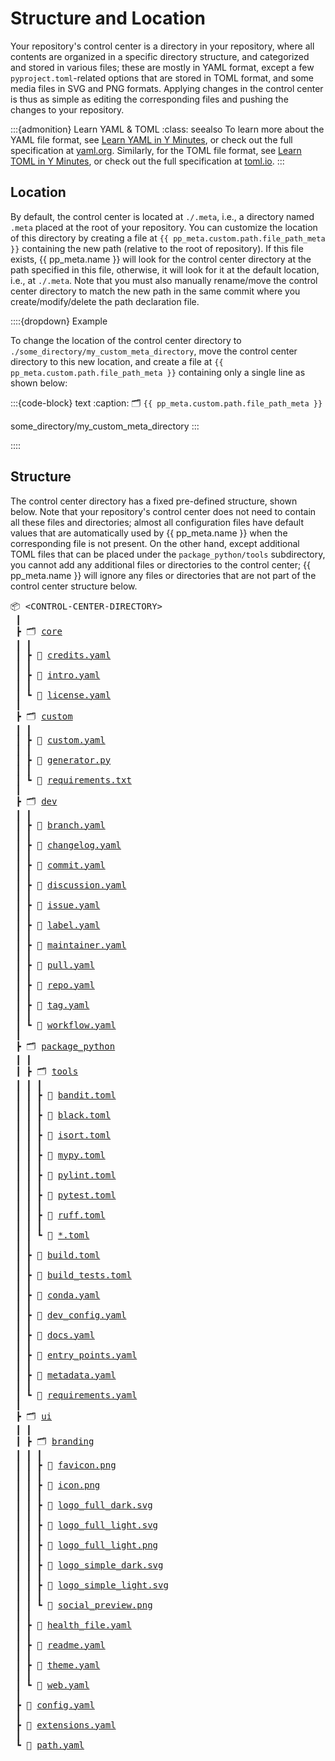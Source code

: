 # Structure and Location
Your repository's control center is a directory in your repository,
where all contents are organized in a specific directory structure,
and categorized and stored in various files; these are mostly in YAML format, except
a few `pyproject.toml`-related options that are stored in TOML format,
and some media files in SVG and PNG formats.
Applying changes in the control center is thus as simple as editing the corresponding files
and pushing the changes to your repository.

:::{admonition} Learn YAML & TOML
:class: seealso
To learn more about the YAML file format,
see [Learn YAML in Y Minutes](https://learnxinyminutes.com/docs/yaml/), or check out the
full specification at [yaml.org](https://yaml.org/spec/1.2.2/).
Similarly, for the TOML file format,
see [Learn TOML in Y Minutes](https://learnxinyminutes.com/docs/toml/), or check out the
full specification at [toml.io](https://toml.io/en/v1.0.0).
:::


## Location
By default, the control center is located at `./.meta`, i.e., a directory named `.meta`
placed at the root of your repository.
You can customize the location of this directory
by creating a file at `{{ pp_meta.custom.path.file_path_meta }}`
containing the new path (relative to the root of repository).
If this file exists, {{ pp_meta.name }} will look for the control center directory
at the path specified in this file,
otherwise, it will look for it at the default location, i.e., at `./.meta`.
Note that you must also manually rename/move the control center directory to match the new path
in the same commit where you create/modify/delete the path declaration file.


::::{dropdown} Example

To change the location of the control center directory to `./some_directory/my_custom_meta_directory`,
move the control center directory to this new location,
and create a file at `{{ pp_meta.custom.path.file_path_meta }}` containing only a single line
as shown below:

:::{code-block} text
:caption: 🗂 `{{ pp_meta.custom.path.file_path_meta }}`

some_directory/my_custom_meta_directory
:::

::::


## Structure

The control center directory has a fixed pre-defined structure, shown below.
Note that your repository's control center does not need to contain all these files and directories;
almost all configuration files have default values that are automatically used by {{ pp_meta.name }}
when the corresponding file is not present.
On the other hand, except additional
TOML files that can be placed under the `package_python/tools` subdirectory,
you cannot add any additional files or directories to the control center;
{{ pp_meta.name }} will ignore any files or directories
that are not part of the control center structure below.


<pre>
📦 &lt;CONTROL-CENTER-DIRECTORY&gt;
 ┃
 ┣ 🗂 <a href="/manual/control/options/core" title="Core Metadata">core</a>
 ┃ ┃
 ┃ ┣ 📄 <a href="/manual/control/options/core/credits" title="Project Credits">credits.yaml</a>
 ┃ ┃
 ┃ ┣ 📄 <a href="/manual/control/options/core/intro" title="Project Introduction">intro.yaml</a>
 ┃ ┃
 ┃ ┗ 📄 <a href="/manual/control/options/core/license" title="License and Copyright">license.yaml</a>
 ┃
 ┣ 🗂 <a href="/manual/control/options/custom" title="Custom Metadata">custom</a>
 ┃ ┃
 ┃ ┣ 📄 <a href="/manual/control/options/custom/#static-variables" title="Static Custom Variables">custom.yaml</a>
 ┃ ┃
 ┃ ┣ 📄 <a href="/manual/control/options/custom/#dynamic-variables" title="Dynamic Custom Variables">generator.py</a>
 ┃ ┃
 ┃ ┗ 📄 <a href="/manual/control/options/custom/#requirements" title="Requirements">requirements.txt</a>
 ┃
 ┣ 🗂 <a href="/manual/control/options/dev" title="Development Configurations">dev</a>
 ┃ ┃
 ┃ ┣ 📄 <a href="/manual/control/options/dev/branch" title="Branches">branch.yaml</a>
 ┃ ┃
 ┃ ┣ 📄 <a href="/manual/control/options/dev/changelog" title="Changelogs">changelog.yaml</a>
 ┃ ┃
 ┃ ┣ 📄 <a href="/manual/control/options/dev/commit" title="Commits">commit.yaml</a>
 ┃ ┃
 ┃ ┣ 📄 <a href="/manual/control/options/dev/discussion" title="Discussions">discussion.yaml</a>
 ┃ ┃
 ┃ ┣ 📄 <a href="/manual/control/options/dev/issue" title="Issues">issue.yaml</a>
 ┃ ┃
 ┃ ┣ 📄 <a href="/manual/control/options/dev/label" title="Labels">label.yaml</a>
 ┃ ┃
 ┃ ┣ 📄 <a href="/manual/control/options/dev/maintainer" title="Maintainers">maintainer.yaml</a>
 ┃ ┃
 ┃ ┣ 📄 <a href="/manual/control/options/dev/pull" title="Pull Requests">pull.yaml</a>
 ┃ ┃
 ┃ ┣ 📄 <a href="/manual/control/options/dev/repo" title="Repository">repo.yaml</a>
 ┃ ┃
 ┃ ┣ 📄 <a href="/manual/control/options/dev/tag" title="Tags">tag.yaml</a>
 ┃ ┃
 ┃ ┗ 📄 <a href="/manual/control/options/dev/workflow" title="Workflows">workflow.yaml</a>
 ┃
 ┣ 🗂 <a href="/manual/control/options/package" title="Package">package_python</a>
 ┃ ┃
 ┃ ┣ 🗂 <a href="/manual/control/options/package/tools" title="">tools</a>
 ┃ ┃ ┃
 ┃ ┃ ┣ 📄 <a href="/manual/control/options/package/tools/#bandit" title="">bandit.toml</a>
 ┃ ┃ ┃
 ┃ ┃ ┣ 📄 <a href="/manual/control/options/package/tools/#black" title="">black.toml</a>
 ┃ ┃ ┃
 ┃ ┃ ┣ 📄 <a href="/manual/control/options/package/tools/#isort" title="">isort.toml</a>
 ┃ ┃ ┃
 ┃ ┃ ┣ 📄 <a href="/manual/control/options/package/tools/#mypy" title="">mypy.toml</a>
 ┃ ┃ ┃
 ┃ ┃ ┣ 📄 <a href="/manual/control/options/package/tools/#pylint" title="">pylint.toml</a>
 ┃ ┃ ┃
 ┃ ┃ ┣ 📄 <a href="/manual/control/options/package/tools/#pytest" title="">pytest.toml</a>
 ┃ ┃ ┃
 ┃ ┃ ┣ 📄 <a href="/manual/control/options/package/tools/#ruff" title="">ruff.toml</a>
 ┃ ┃ ┃
 ┃ ┃ ┗ 📄 <a href="/manual/control/options/package/tools/#additional-files" title="">*.toml</a>
 ┃ ┃
 ┃ ┣ 📄 <a href="/manual/control/options/package/build" title="">build.toml</a>
 ┃ ┃
 ┃ ┣ 📄 <a href="/manual/control/options/package/build_tests" title="">build_tests.toml</a>
 ┃ ┃
 ┃ ┣ 📄 <a href="/manual/control/options/package/conda" title="">conda.yaml</a>
 ┃ ┃
 ┃ ┣ 📄 <a href="/manual/control/options/package/dev_config" title="">dev_config.yaml</a>
 ┃ ┃
 ┃ ┣ 📄 <a href="/manual/control/options/package/docs" title="">docs.yaml</a>
 ┃ ┃
 ┃ ┣ 📄 <a href="/manual/control/options/package/entry_points" title="">entry_points.yaml</a>
 ┃ ┃
 ┃ ┣ 📄 <a href="/manual/control/options/package/metadata" title="">metadata.yaml</a>
 ┃ ┃
 ┃ ┗ 📄 <a href="/manual/control/options/package/requirements" title="">requirements.yaml</a>
 ┃
 ┣ 🗂 <a href="/manual/control/options/ui" title="User Interfaces">ui</a>
 ┃ ┃
 ┃ ┣ 🗂 <a href="/manual/control/options/ui/branding" title="Branding">branding</a>
 ┃ ┃ ┃
 ┃ ┃ ┣ 📄 <a href="/manual/control/options/ui/branding#favicon" title="">favicon.png</a>
 ┃ ┃ ┃
 ┃ ┃ ┣ 📄 <a href="/manual/control/options/ui/branding/#icon" title="">icon.png</a>
 ┃ ┃ ┃
 ┃ ┃ ┣ 📄 <a href="/manual/control/options/ui/branding/#" title="">logo_full_dark.svg</a>
 ┃ ┃ ┃
 ┃ ┃ ┣ 📄 <a href="/manual/control/options/ui/branding/#" title="">logo_full_light.svg</a>
 ┃ ┃ ┃
 ┃ ┃ ┣ 📄 <a href="/manual/control/options/ui/branding/#" title="">logo_full_light.png</a>
 ┃ ┃ ┃
 ┃ ┃ ┣ 📄 <a href="/manual/control/options/ui/branding/#" title="">logo_simple_dark.svg</a>
 ┃ ┃ ┃
 ┃ ┃ ┣ 📄 <a href="/manual/control/options/ui/branding/#" title="">logo_simple_light.svg</a>
 ┃ ┃ ┃
 ┃ ┃ ┗ 📄 <a href="/manual/control/options/ui/branding/#social-preview" title="">social_preview.png</a>
 ┃ ┃
 ┃ ┣ 📄 <a href="/manual/control/options/ui/health_file" title="Health Files">health_file.yaml</a>
 ┃ ┃
 ┃ ┣ 📄 <a href="/manual/control/options/ui/readme" title="Readme Files">readme.yaml</a>
 ┃ ┃
 ┃ ┣ 📄 <a href="/manual/control/options/ui/theme" title="Theme">theme.yaml</a>
 ┃ ┃
 ┃ ┗ 📄 <a href="/manual/control/options/ui/web" title="Website">web.yaml</a>
 ┃
 ┣ 📄 <a href="/manual/control/options/config" title="Base Configurations">config.yaml</a>
 ┃
 ┣ 📄 <a href="/manual/control/options/extensions" title="Meta Extensions">extensions.yaml</a>
 ┃
 ┗ 📄 <a href="/manual/control/options/path" title="Repository Paths">path.yaml</a>
</pre>
